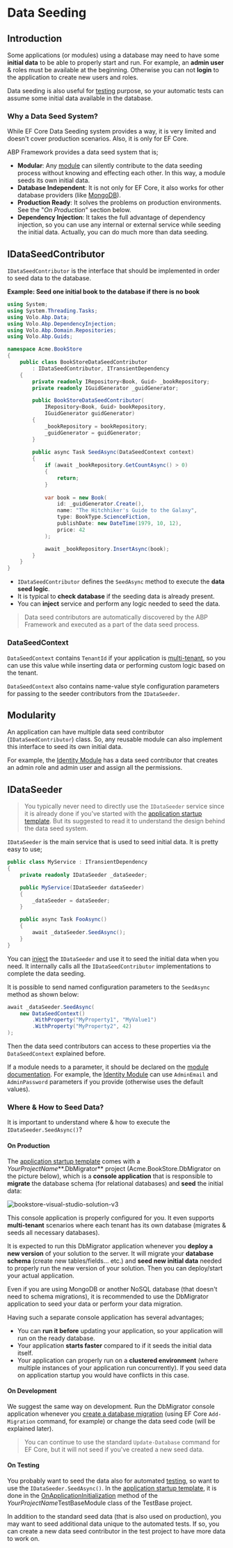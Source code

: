 # Data Seeding

## Introduction

Some applications (or modules) using a database may need to have some **initial data** to be able to properly start and run. For example, an **admin user** & roles must be available at the beginning. Otherwise you can not **login** to the application to create new users and roles.

Data seeding is also useful for [testing](Testing.md) purpose, so your automatic tests can assume some initial data available in the database.

### Why a Data Seed System?

While EF Core Data Seeding system provides a way, it is very limited and doesn't cover production scenarios. Also, it is only for EF Core.

ABP Framework provides a data seed system that is;

* **Modular**: Any [module](Module-Development-Basics.md) can silently contribute to the data seeding process without knowing and effecting each other. In this way, a module seeds its own initial data.
* **Database Independent**: It is not only for EF Core, it also works for other database providers (like [MongoDB](MongoDB.md)).
* **Production Ready**: It solves the problems on production environments. See the "*On Production*" section below.
* **Dependency Injection**: It takes the full advantage of dependency injection, so you can use any internal or external service while seeding the initial data. Actually, you can do much more than data seeding.

## IDataSeedContributor

`IDataSeedContributor` is the interface that should be implemented in order to seed data to the database.

**Example: Seed one initial book to the database if there is no book**

````csharp
using System;
using System.Threading.Tasks;
using Volo.Abp.Data;
using Volo.Abp.DependencyInjection;
using Volo.Abp.Domain.Repositories;
using Volo.Abp.Guids;

namespace Acme.BookStore
{
    public class BookStoreDataSeedContributor
        : IDataSeedContributor, ITransientDependency
    {
        private readonly IRepository<Book, Guid> _bookRepository;
        private readonly IGuidGenerator _guidGenerator;

        public BookStoreDataSeedContributor(
            IRepository<Book, Guid> bookRepository,
            IGuidGenerator guidGenerator)
        {
            _bookRepository = bookRepository;
            _guidGenerator = guidGenerator;
        }
        
        public async Task SeedAsync(DataSeedContext context)
        {
            if (await _bookRepository.GetCountAsync() > 0)
            {
                return;
            }
            
            var book = new Book(
                id: _guidGenerator.Create(),
                name: "The Hitchhiker's Guide to the Galaxy",
                type: BookType.ScienceFiction,
                publishDate: new DateTime(1979, 10, 12),
                price: 42
            );

            await _bookRepository.InsertAsync(book);
        }
    }
}
````

* `IDataSeedContributor` defines the `SeedAsync` method to execute the **data seed logic**.
* It is typical to **check database** if the seeding data is already present.
* You can **inject** service and perform any logic needed to seed the data.

> Data seed contributors are automatically discovered by the ABP Framework and executed as a part of the data seed process.

### DataSeedContext

`DataSeedContext` contains `TenantId` if your application is [multi-tenant](Multi-Tenancy.md), so you can use this value while inserting data or performing custom logic based on the tenant.

`DataSeedContext` also contains name-value style configuration parameters for passing to the seeder contributors from the `IDataSeeder`.

## Modularity

An application can have multiple data seed contributor (`IDataSeedContributor`) class. So, any reusable module can also implement this interface to seed its own initial data.

For example, the [Identity Module](Modules/Identity.md) has a data seed contributor that creates an admin role and admin user and assign all the permissions.

## IDataSeeder

> You typically never need to directly use the `IDataSeeder` service since it is already done if you've started with the [application startup template](Startup-Templates/Application.md). But its suggested to read it to understand the design behind the data seed system.

`IDataSeeder` is the main service that is used to seed initial data. It is pretty easy to use;

````csharp
public class MyService : ITransientDependency
{
    private readonly IDataSeeder _dataSeeder;

    public MyService(IDataSeeder dataSeeder)
    {
        _dataSeeder = dataSeeder;
    }

    public async Task FooAsync()
    {
        await _dataSeeder.SeedAsync();
    }
}
````

You can [inject](Dependency-Injection.md) the `IDataSeeder` and use it to seed the initial data when you need. It internally calls all the `IDataSeedContributor` implementations to complete the data seeding.

It is possible to send named configuration parameters to the `SeedAsync` method as shown below:

````csharp
await _dataSeeder.SeedAsync(
    new DataSeedContext()
        .WithProperty("MyProperty1", "MyValue1")
        .WithProperty("MyProperty2", 42)
);
````

Then the data seed contributors can access to these properties via the `DataSeedContext` explained before. 

If a module needs to a parameter, it should be declared on the [module documentation](Modules/Index.md). For example, the [Identity Module](Modules/Identity.md) can use `AdminEmail` and `AdminPassword` parameters if you provide (otherwise uses the default values).

### Where & How to Seed Data?

It is important to understand where & how to execute the `IDataSeeder.SeedAsync()`?

#### On Production

The [application startup template](Startup-Templates/Application.md) comes with a *YourProjectName***.DbMigrator** project (Acme.BookStore.DbMigrator on the picture below), which is a **console application** that is responsible to **migrate** the database schema (for relational databases) and **seed** the initial data:

![bookstore-visual-studio-solution-v3](images/bookstore-visual-studio-solution-v3.png)

This console application is properly configured for you. It even supports **multi-tenant** scenarios where each tenant has its own database (migrates & seeds all necessary databases).

It is expected to run this DbMigrator application whenever you **deploy a new version** of your solution to the server. It will migrate your **database schema** (create new tables/fields... etc.) and **seed new initial data** needed to properly run the new version of your solution. Then you can deploy/start your actual application.

Even if you are using MongoDB or another NoSQL database (that doesn't need to schema migrations), it is recommended to use the DbMigrator application to seed your data or perform your data migration.

Having such a separate console application has several advantages;

* You can **run it before** updating your application, so your application will run on the ready database.
* Your application **starts faster** compared to if it seeds the initial data itself.
* Your application can properly run on a **clustered environment** (where multiple instances of your application run concurrently). If you seed data on application startup you would have conflicts in this case.

#### On Development

We suggest the same way on development. Run the DbMigrator console application whenever you [create a database migration](https://docs.microsoft.com/en-us/ef/ef6/modeling/code-first/migrations/) (using EF Core `Add-Migration` command, for example) or change the data seed code (will be explained later).

> You can continue to use the standard `Update-Database` command for EF Core, but it will not seed if you've created a new seed data.

#### On Testing

You probably want to seed the data also for automated [testing](Testing.md), so want to use the `IDataSeeder.SeedAsync()`. In the [application startup template](Startup-Templates/Application.md), it is done in the [OnApplicationInitialization](Module-Development-Basics.md) method of the *YourProjectName*TestBaseModule class of the TestBase project.

In addition to the standard seed data (that is also used on production), you may want to seed additional data unique to the automated tests. If so, you can create a new data seed contributor in the test project to have more data to work on.